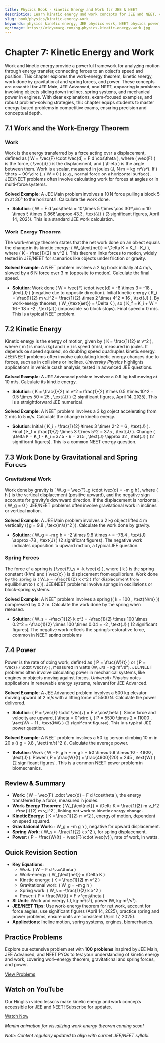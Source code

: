 ```yaml
---
title: Physics Book - Kinetic Energy and Work for JEE & NEET
description: Learn kinetic energy and work concepts for JEE and NEET, covering work-energy theorem, gravitational and spring forces, and power, with practice MCQs.
slug: book/physics/kinetic-energy-work
keywords: physics kinetic energy, JEE physics work, NEET physics power, work-energy theorem physics
og:image: https://vidyamarg.com/og-physics-kinetic-energy-work.jpg
---
```


# Chapter 7: Kinetic Energy and Work

Work and kinetic energy provide a powerful framework for analyzing motion through energy transfer, connecting forces to an object’s speed and position. This chapter explores the work-energy theorem, kinetic energy, work done by gravitational and spring forces, and power. These concepts are essential for JEE Main, JEE Advanced, and NEET, appearing in problems involving objects sliding down inclines, spring systems, and mechanical power in engines. With clear explanations, exam-focused examples, and robust problem-solving strategies, this chapter equips students to master energy-based problems in competitive exams, ensuring precision and conceptual depth.

## 7.1 Work and the Work-Energy Theorem

### Work
Work is the energy transferred by a force acting over a displacement, defined as \( W = \vec{F} \cdot \vec{d} = F d \cos\theta \), where \( \vec{F} \) is the force, \( \vec{d} \) is the displacement, and \( \theta \) is the angle between them. Work is a scalar, measured in joules (J, N·m = kg·m²/s²). If \( \theta = 90^\circ \), \( W = 0 \) (e.g., normal force on a horizontal surface). JEE/NEET problems often involve calculating work for forces at angles or in multi-force systems.

**Solved Example**: A JEE Main problem involves a 10 N force pulling a block 5 m at 30° to the horizontal. Calculate the work done.
- **Solution**: \( W = F d \cos\theta = 10 \times 5 \times \cos 30^\circ = 10 \times 5 \times 0.866 \approx 43.3 \, \text{J} \) (3 significant figures, April 14, 2025). This is a standard JEE work calculation.

### Work-Energy Theorem
The work-energy theorem states that the net work done on an object equals the change in its kinetic energy: \( W_{\text{net}} = \Delta K = K_f - K_i \), where \( K = \frac{1}{2} m v^2 \). This theorem links forces to motion, widely tested in JEE/NEET for scenarios like objects under friction or gravity.

**Solved Example**: A NEET problem involves a 2 kg block initially at 4 m/s, slowed by a 6 N force over 3 m (opposite to motion). Calculate the final speed.
- **Solution**: Work done \( W = \vec{F} \cdot \vec{d} = -6 \times 3 = -18 \, \text{J} \) (negative due to opposite direction). Initial kinetic energy \( K_i = \frac{1}{2} m v_i^2 = \frac{1}{2} \times 2 \times 4^2 = 16 \, \text{J} \). By work-energy theorem, \( W_{\text{net}} = \Delta K \), so \( K_f = K_i + W = 16 - 18 = -2 \, \text{J} \) (impossible, so block stops). Final speed = 0 m/s. This is a typical NEET problem.

## 7.2 Kinetic Energy

Kinetic energy is the energy of motion, given by \( K = \frac{1}{2} m v^2 \), where \( m \) is mass (kg) and \( v \) is speed (m/s), measured in joules. It depends on speed squared, so doubling speed quadruples kinetic energy. JEE/NEET problems often involve calculating kinetic energy changes due to forces, such as in collisions or inclines. *University Physics* highlights applications in vehicle crash analysis, tested in advanced JEE questions.

**Solved Example**: A JEE Advanced problem involves a 0.5 kg ball moving at 10 m/s. Calculate its kinetic energy.
- **Solution**: \( K = \frac{1}{2} m v^2 = \frac{1}{2} \times 0.5 \times 10^2 = 0.5 \times 50 = 25 \, \text{J} \) (2 significant figures, April 14, 2025). This is a straightforward JEE numerical.

**Solved Example**: A NEET problem involves a 3 kg object accelerating from 2 m/s to 5 m/s. Calculate the change in kinetic energy.
- **Solution**: Initial \( K_i = \frac{1}{2} \times 3 \times 2^2 = 6 \, \text{J} \). Final \( K_f = \frac{1}{2} \times 3 \times 5^2 = 37.5 \, \text{J} \). Change \( \Delta K = K_f - K_i = 37.5 - 6 = 31.5 \, \text{J} \approx 32 \, \text{J} \) (2 significant figures). This is a common NEET energy question.

## 7.3 Work Done by Gravitational and Spring Forces

### Gravitational Work
Work done by gravity is \( W_g = \vec{F}_g \cdot \vec{d} = -m g h \), where \( h \) is the vertical displacement (positive upward), and the negative sign accounts for gravity’s downward direction. If the displacement is horizontal, \( W_g = 0 \). JEE/NEET problems often involve gravitational work in inclines or vertical motion.

**Solved Example**: A JEE Main problem involves a 2 kg object lifted 4 m vertically (\( g = 9.8 \, \text{m/s}^2 \)). Calculate the work done by gravity.
- **Solution**: \( W_g = -m g h = -2 \times 9.8 \times 4 = -78.4 \, \text{J} \approx -78 \, \text{J} \) (2 significant figures). The negative work indicates opposition to upward motion, a typical JEE question.

### Spring Forces
The force of a spring is \( \vec{F}_s = -k \vec{x} \), where \( k \) is the spring constant (N/m) and \( \vec{x} \) is displacement from equilibrium. Work done by the spring is \( W_s = -\frac{1}{2} k x^2 \) (for displacement from equilibrium to \( x \)). JEE/NEET problems involve springs in oscillations or block-spring systems.

**Solved Example**: A NEET problem involves a spring (\( k = 100 \, \text{N/m} \)) compressed by 0.2 m. Calculate the work done by the spring when released.
- **Solution**: \( W_s = -\frac{1}{2} k x^2 = -\frac{1}{2} \times 100 \times 0.2^2 = -\frac{1}{2} \times 100 \times 0.04 = -2 \, \text{J} \) (2 significant figures). The negative work reflects the spring’s restorative force, common in NEET spring problems.

## 7.4 Power

Power is the rate of doing work, defined as \( P = \frac{W}{t} \) or \( P = \vec{F} \cdot \vec{v} \), measured in watts (W, J/s = kg·m²/s³). JEE/NEET problems often involve calculating power in mechanical systems, like engines or objects moving against forces. *University Physics* notes applications in renewable energy systems, relevant for JEE Advanced.

**Solved Example**: A JEE Advanced problem involves a 500 kg elevator moving upward at 2 m/s with a lifting force of 5500 N. Calculate the power delivered.
- **Solution**: \( P = \vec{F} \cdot \vec{v} = F v \cos\theta \). Since force and velocity are upward, \( \theta = 0^\circ \), \( P = 5500 \times 2 = 11000 \, \text{W} = 11 \, \text{kW} \) (2 significant figures). This is a typical JEE power question.

**Solved Example**: A NEET problem involves a 50 kg person climbing 10 m in 20 s (\( g = 9.8 \, \text{m/s}^2 \)). Calculate the average power.
- **Solution**: Work \( W = F_g h = m g h = 50 \times 9.8 \times 10 = 4900 \, \text{J} \). Power \( P = \frac{W}{t} = \frac{4900}{20} = 245 \, \text{W} \) (2 significant figures). This is a common NEET power problem in biomechanics.

## Review & Summary
- **Work**: \( W = \vec{F} \cdot \vec{d} = F d \cos\theta \), the energy transferred by a force, measured in joules.
- **Work-Energy Theorem**: \( W_{\text{net}} = \Delta K = \frac{1}{2} m v_f^2 - \frac{1}{2} m v_i^2 \), linking net work to kinetic energy change.
- **Kinetic Energy**: \( K = \frac{1}{2} m v^2 \), energy of motion, dependent on speed squared.
- **Gravitational Work**: \( W_g = -m g h \), negative for upward displacement.
- **Spring Work**: \( W_s = -\frac{1}{2} k x^2 \), for spring displacement.
- **Power**: \( P = \frac{W}{t} = \vec{F} \cdot \vec{v} \), rate of work, in watts.

## Quick Revision Section
- **Key Equations**:
  - Work: \( W = F d \cos\theta \)
  - Work-energy: \( W_{\text{net}} = \Delta K \)
  - Kinetic energy: \( K = \frac{1}{2} m v^2 \)
  - Gravitational work: \( W_g = -m g h \)
  - Spring work: \( W_s = -\frac{1}{2} k x^2 \)
  - Power: \( P = \frac{W}{t} = F v \cos\theta \)
- **SI Units**: Work and energy (J, kg·m²/s²), power (W, kg·m²/s³).
- **JEE/NEET Tips**: Use work-energy theorem for net work, account for force angles, use significant figures (April 14, 2025), practice spring and power problems, ensure units are consistent (April 17, 2025).
- **Applications**: Incline motion, spring systems, engines, biomechanics.

## Practice Problems
Explore our extensive problem set with **100 problems** inspired by JEE Main, JEE Advanced, and NEET PYQs to test your understanding of kinetic energy and work, covering work-energy theorem, gravitational and spring forces, and power.

[View Problems](./problems.md)

<!-- [View Solutions](/books/physics/kinetic-energy-work/solutions) -->

## Watch on YouTube
Our Hinglish video lessons make kinetic energy and work concepts accessible for JEE and NEET! Subscribe for updates.

[Watch Now](https://www.youtube.com/@VidyaMargbyRaviShankar-w9u) <!-- Update with specific video link when available -->

*Manim animation for visualizing work-energy theorem coming soon!*

*Note: Content regularly updated to align with current JEE/NEET syllabi.*